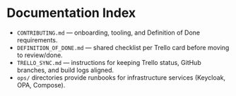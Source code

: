 # Documentation Index

- `CONTRIBUTING.md` — onboarding, tooling, and Definition of Done requirements.
- `DEFINITION_OF_DONE.md` — shared checklist per Trello card before moving to review/done.
- `TRELLO_SYNC.md` — instructions for keeping Trello status, GitHub branches, and build logs aligned.
- `ops/` directories provide runbooks for infrastructure services (Keycloak, OPA, Compose).
